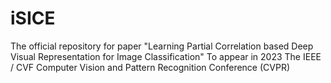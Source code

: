 # iSICE

The official repository for paper "Learning Partial Correlation based Deep Visual Representation for Image Classification" To appear in 2023 The IEEE / CVF Computer Vision and Pattern Recognition Conference (CVPR)
